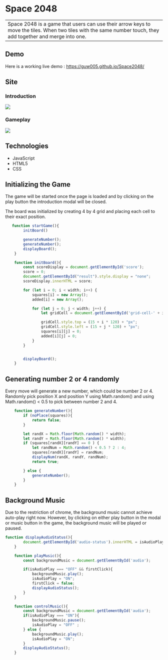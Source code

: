# Space 2048
<table>
<tr>
<td>
  Space 2048 is a game that users can use their arrow keys to move the tiles. When two tiles with the same number touch, they add together and merge into one.
</td>
</tr>
</table>


## Demo
Here is a working live demo :  https://guw005.github.io/Space2048/

## Site
### Introduction
![](https://github.com/guw005/MeTube/blob/master/index_snap.png)
### Gameplay
![](https://github.com/guw005/MeTube/blob/master/show_snap.png)



## Technologies
- JavaScript
- HTML5
- CSS

## Initializing the Game
The game will be started once the page is loaded and by clicking on the play button the introduction modal will be closed.

The board was initialized by creating 4 by 4 grid and placing each cell to their exact position.
```javascript
   function startGame(){
        initBoard()

        generateNumber();
        generateNumber();
        displayBoard();
    }

    function initBoard(){
        const scoreDisplay = document.getElementById('score');
        score = 0;
        document.getElementById("result").style.display = "none";
        scoreDisplay.innerHTML = score;

        for (let i = 0; i < width; i++) {
            squares[i] = new Array();
            added[i] = new Array();

            for (let j = 0; j < width; j++) {
                let gridCell = document.getElementById('grid-cell-' + i + '-' + j);

                gridCell.style.top = (15 + i * 120) + "px";
                gridCell.style.left = (15 + j * 120) + "px";
                squares[i][j] = 0;
                added[i][j] = 0;
            }
        }


        displayBoard();
    }
```

## Generating number 2 or 4 randomly
Every move will generate a new number, which could be number 2 or 4.
Randomly pick position X and position Y using Math.random() and using Math.random() < 0.5 to pick between number 2 and 4.

```javascript
    function generateNumber(){
        if (noPlace(squares)){
            return false;
        }

        let randX = Math.floor(Math.random() * width);
        let randY = Math.floor(Math.random() * width);
        if (squares[randX][randY] == 0 ) {
            let randNum = Math.random() < 0.5 ? 2 : 4;
            squares[randX][randY] = randNum;
            displayNum(randX, randY, randNum);
            return true;

        } else {
            generateNumber();
        }
    }
```
## Background Music
Due to the restriction of chrome, the background music cannot achieve auto-play right now. However, by clicking on either play button in the modal or music button in the game, the background music will be played or paused.
```javascript
function displayAudioStatus(){
        document.getElementById('audio-status').innerHTML = isAudioPlay;
    }

    function playMusic(){
        const backgroundMusic = document.getElementById('audio');

        if(isAudioPlay === "OFF" && firstClick){
            backgroundMusic.play();
            isAudioPlay = "ON";
            firstClick = false;
            displayAudioStatus();
        }
    }

    function controlMusic(){
        const backgroundMusic = document.getElementById('audio');
        if(isAudioPlay === "ON"){
            backgroundMusic.pause();
            isAudioPlay = "OFF" ;
        } else {
            backgroundMusic.play();
            isAudioPlay = "ON";
        }
        displayAudioStatus();
    }
```
